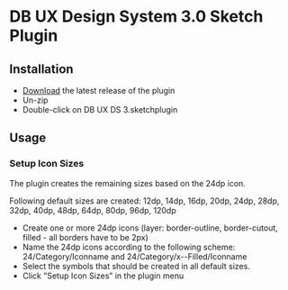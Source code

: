 # DB UX Design System 3.0 Sketch Plugin

## Installation

- [Download](../../releases/latest/download/DB-UX-DS-3.sketchplugin.zip) the latest release of the plugin
- Un-zip
- Double-click on DB UX DS 3.sketchplugin

## Usage

### Setup Icon Sizes

The plugin creates the remaining sizes based on the 24dp icon.

Following default sizes are created: 12dp, 14dp, 16dp, 20dp, 24dp, 28dp, 32dp, 40dp, 48dp, 64dp, 80dp, 96dp, 120dp
- Create one or more 24dp icons (layer: border-outline, border-cutout, filled - all borders have to be 2px)
- Name the 24dp icons according to the following scheme: 24/Category/Iconname and 24/Category/x--Filled/Iconname
- Select the symbols that should be created in all default sizes.
- Click "Setup Icon Sizes" in the plugin menu
